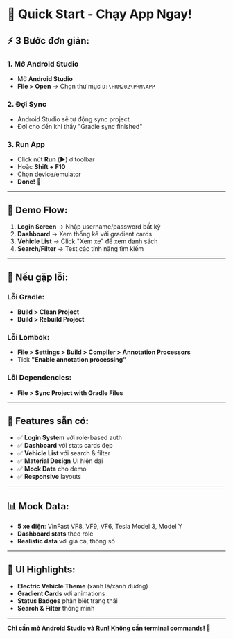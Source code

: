 # 🚀 Quick Start - Chạy App Ngay!

## ⚡ **3 Bước đơn giản:**

### **1. Mở Android Studio**
- Mở **Android Studio**
- **File > Open** → Chọn thư mục `D:\PRM202\PRM\APP`

### **2. Đợi Sync**
- Android Studio sẽ tự động sync project
- Đợi cho đến khi thấy "Gradle sync finished"

### **3. Run App**
- Click nút **Run** (▶️) ở toolbar
- Hoặc **Shift + F10**
- Chọn device/emulator
- **Done!** 🎉

---

## 📱 **Demo Flow:**

1. **Login Screen** → Nhập username/password bất kỳ
2. **Dashboard** → Xem thống kê với gradient cards
3. **Vehicle List** → Click "Xem xe" để xem danh sách
4. **Search/Filter** → Test các tính năng tìm kiếm

---

## 🔧 **Nếu gặp lỗi:**

### **Lỗi Gradle:**
- **Build > Clean Project**
- **Build > Rebuild Project**

### **Lỗi Lombok:**
- **File > Settings > Build > Compiler > Annotation Processors**
- Tick **"Enable annotation processing"**

### **Lỗi Dependencies:**
- **File > Sync Project with Gradle Files**

---

## 🎯 **Features sẵn có:**

- ✅ **Login System** với role-based auth
- ✅ **Dashboard** với stats cards đẹp
- ✅ **Vehicle List** với search & filter
- ✅ **Material Design** UI hiện đại
- ✅ **Mock Data** cho demo
- ✅ **Responsive** layouts

---

## 📊 **Mock Data:**

- **5 xe điện**: VinFast VF8, VF9, VF6, Tesla Model 3, Model Y
- **Dashboard stats** theo role
- **Realistic data** với giá cả, thông số

---

## 🎨 **UI Highlights:**

- **Electric Vehicle Theme** (xanh lá/xanh dương)
- **Gradient Cards** với animations
- **Status Badges** phân biệt trạng thái
- **Search & Filter** thông minh

---

**Chỉ cần mở Android Studio và Run! Không cần terminal commands! 🎉**


